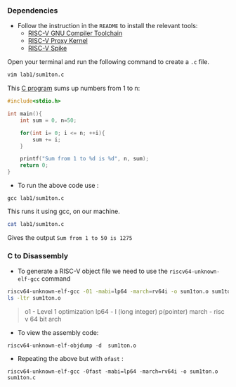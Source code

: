 
### Dependencies

- Follow the instruction in the ``` README ``` to install the relevant tools:
	- [RISC-V GNU Compiler Toolchain](https://github.com/riscv-collab/riscv-gnu-toolchain)
	- [RISC-V Proxy Kernel](https://github.com/riscv-software-src/riscv-pk)
	- [RISC-V  Spike](https://github.com/riscv-software-src/riscv-isa-sim)

Open your terminal and run the following command to create a  ```.c```  file. 

```bash 
vim lab1/sum1ton.c 
``` 

This [C program](https://github.com/Advaith-RN/pes_asic_class/blob/main/Day%201/sum1ton.c) sums up numbers from 1 to n:

```c
#include<stdio.h>

int main(){
	int sum = 0, n=50;

	for(int i= 0; i <= n; ++i){
		sum += i;
	}

	printf("Sum from 1 to %d is %d", n, sum);
	return 0;
}
```

- To run the above code use :

```shell 
gcc lab1/sum1ton.c
```

This runs it using gcc, on our machine.

```bash
cat lab1/sum1ton.c
```

Gives the output ```Sum from 1 to 50 is 1275```


### C to Disassembly 

- To generate a RISC-V object file we need to use the  ```riscv64-unknown-elf-gcc``` command

```bash
riscv64-unknown-elf-gcc -01 -mabi=lp64 -march=rv64i -o sum1ton.o sum1ton.c
ls -ltr sum1ton.o
```

>o1 - Level 1 optimization
>lp64 - l (long integer) p(pointer) 
>march -  risc v 64 bit arch

- To view the assembly code:

```shell
riscv64-unknown-elf-objdump -d  sum1ton.o 
```

- Repeating the above but with ``` ofast ``` :

``` shell
riscv64-unknown-elf-gcc -0fast -mabi=lp64 -march=rv64i -o sum1ton.o sum1ton.c
```
